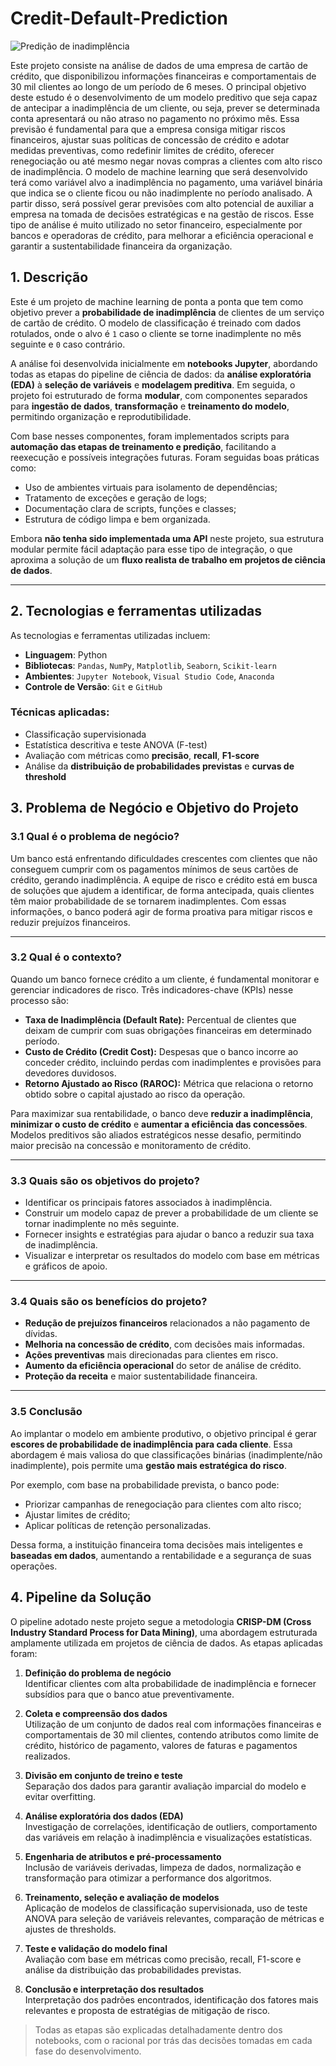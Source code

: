 # Credit-Default-Prediction
![Predição de inadimplência](images/Gemini_Generated_Image_ygd2wnygd2wnygd2.png)

Este projeto consiste na análise de dados de uma empresa de cartão de crédito, que disponibilizou informações financeiras e comportamentais de 30 mil clientes ao longo de um período de 6 meses.
O principal objetivo deste estudo é o desenvolvimento de um modelo preditivo que seja capaz de antecipar a inadimplência de um cliente, ou seja, prever se determinada conta apresentará ou não atraso no pagamento no próximo mês.
Essa previsão é fundamental para que a empresa consiga mitigar riscos financeiros, ajustar suas políticas de concessão de crédito e adotar medidas preventivas, como redefinir limites de crédito, oferecer renegociação ou até mesmo negar novas compras a clientes com alto risco de inadimplência.
O modelo de machine learning que será desenvolvido terá como variável alvo a inadimplência no pagamento, uma variável binária que indica se o cliente ficou ou não inadimplente no período analisado. A partir disso, será possível gerar previsões com alto potencial de auxiliar a empresa na tomada de decisões estratégicas e na gestão de riscos.
Esse tipo de análise é muito utilizado no setor financeiro, especialmente por bancos e operadoras de crédito, para melhorar a eficiência operacional e garantir a sustentabilidade financeira da organização.

## 1. Descrição

Este é um projeto de machine learning de ponta a ponta que tem como objetivo prever a **probabilidade de inadimplência** de clientes de um serviço de cartão de crédito. O modelo de classificação é treinado com dados rotulados, onde o alvo é `1` caso o cliente se torne inadimplente no mês seguinte e `0` caso contrário.

A análise foi desenvolvida inicialmente em **notebooks Jupyter**, abordando todas as etapas do pipeline de ciência de dados: da **análise exploratória (EDA)** à **seleção de variáveis** e **modelagem preditiva**. Em seguida, o projeto foi estruturado de forma **modular**, com componentes separados para **ingestão de dados**, **transformação** e **treinamento do modelo**, permitindo organização e reprodutibilidade.

Com base nesses componentes, foram implementados scripts para **automação das etapas de treinamento e predição**, facilitando a reexecução e possíveis integrações futuras. Foram seguidas boas práticas como:

- Uso de ambientes virtuais para isolamento de dependências;
- Tratamento de exceções e geração de logs;
- Documentação clara de scripts, funções e classes;
- Estrutura de código limpa e bem organizada.

Embora **não tenha sido implementada uma API** neste projeto, sua estrutura modular permite fácil adaptação para esse tipo de integração, o que aproxima a solução de um **fluxo realista de trabalho em projetos de ciência de dados**.

---

## 2. Tecnologias e ferramentas utilizadas

As tecnologias e ferramentas utilizadas incluem:

- **Linguagem**: Python  
- **Bibliotecas**: `Pandas`, `NumPy`, `Matplotlib`, `Seaborn`, `Scikit-learn`  
- **Ambientes**: `Jupyter Notebook`, `Visual Studio Code`, `Anaconda`  
- **Controle de Versão**: `Git` e `GitHub`  

### Técnicas aplicadas:
- Classificação supervisionada  
- Estatística descritiva e teste ANOVA (F-test)  
- Avaliação com métricas como **precisão**, **recall**, **F1-score**  
- Análise da **distribuição de probabilidades previstas** e **curvas de threshold**

## 3. Problema de Negócio e Objetivo do Projeto

### 3.1 Qual é o problema de negócio?

Um banco está enfrentando dificuldades crescentes com clientes que não conseguem cumprir com os pagamentos mínimos de seus cartões de crédito, gerando inadimplência. A equipe de risco e crédito está em busca de soluções que ajudem a identificar, de forma antecipada, quais clientes têm maior probabilidade de se tornarem inadimplentes. Com essas informações, o banco poderá agir de forma proativa para mitigar riscos e reduzir prejuízos financeiros.

---

### 3.2 Qual é o contexto?

Quando um banco fornece crédito a um cliente, é fundamental monitorar e gerenciar indicadores de risco. Três indicadores-chave (KPIs) nesse processo são:

- **Taxa de Inadimplência (Default Rate):** Percentual de clientes que deixam de cumprir com suas obrigações financeiras em determinado período.
- **Custo de Crédito (Credit Cost):** Despesas que o banco incorre ao conceder crédito, incluindo perdas com inadimplentes e provisões para devedores duvidosos.
- **Retorno Ajustado ao Risco (RAROC):** Métrica que relaciona o retorno obtido sobre o capital ajustado ao risco da operação.

Para maximizar sua rentabilidade, o banco deve **reduzir a inadimplência**, **minimizar o custo de crédito** e **aumentar a eficiência das concessões**. Modelos preditivos são aliados estratégicos nesse desafio, permitindo maior precisão na concessão e monitoramento de crédito.

---

### 3.3 Quais são os objetivos do projeto?

- Identificar os principais fatores associados à inadimplência.
- Construir um modelo capaz de prever a probabilidade de um cliente se tornar inadimplente no mês seguinte.
- Fornecer insights e estratégias para ajudar o banco a reduzir sua taxa de inadimplência.
- Visualizar e interpretar os resultados do modelo com base em métricas e gráficos de apoio.

---

### 3.4 Quais são os benefícios do projeto?

- **Redução de prejuízos financeiros** relacionados a não pagamento de dívidas.
- **Melhoria na concessão de crédito**, com decisões mais informadas.
- **Ações preventivas** mais direcionadas para clientes em risco.
- **Aumento da eficiência operacional** do setor de análise de crédito.
- **Proteção da receita** e maior sustentabilidade financeira.

---

### 3.5 Conclusão

Ao implantar o modelo em ambiente produtivo, o objetivo principal é gerar **escores de probabilidade de inadimplência para cada cliente**. Essa abordagem é mais valiosa do que classificações binárias (inadimplente/não inadimplente), pois permite uma **gestão mais estratégica do risco**.

Por exemplo, com base na probabilidade prevista, o banco pode:

- Priorizar campanhas de renegociação para clientes com alto risco;
- Ajustar limites de crédito;
- Aplicar políticas de retenção personalizadas.

Dessa forma, a instituição financeira toma decisões mais inteligentes e **baseadas em dados**, aumentando a rentabilidade e a segurança de suas operações.

## 4. Pipeline da Solução

O pipeline adotado neste projeto segue a metodologia **CRISP-DM (Cross Industry Standard Process for Data Mining)**, uma abordagem estruturada amplamente utilizada em projetos de ciência de dados. As etapas aplicadas foram:

1. **Definição do problema de negócio**  
   Identificar clientes com alta probabilidade de inadimplência e fornecer subsídios para que o banco atue preventivamente.

2. **Coleta e compreensão dos dados**  
   Utilização de um conjunto de dados real com informações financeiras e comportamentais de 30 mil clientes, contendo atributos como limite de crédito, histórico de pagamento, valores de faturas e pagamentos realizados.

3. **Divisão em conjunto de treino e teste**  
   Separação dos dados para garantir avaliação imparcial do modelo e evitar overfitting.

4. **Análise exploratória dos dados (EDA)**  
   Investigação de correlações, identificação de outliers, comportamento das variáveis em relação à inadimplência e visualizações estatísticas.

5. **Engenharia de atributos e pré-processamento**  
   Inclusão de variáveis derivadas, limpeza de dados, normalização e transformação para otimizar a performance dos algoritmos.

6. **Treinamento, seleção e avaliação de modelos**  
   Aplicação de modelos de classificação supervisionada, uso de teste ANOVA para seleção de variáveis relevantes, comparação de métricas e ajustes de thresholds.

7. **Teste e validação do modelo final**  
   Avaliação com base em métricas como precisão, recall, F1-score e análise da distribuição das probabilidades previstas.

8. **Conclusão e interpretação dos resultados**  
   Interpretação dos padrões encontrados, identificação dos fatores mais relevantes e proposta de estratégias de mitigação de risco.

> Todas as etapas são explicadas detalhadamente dentro dos notebooks, com o racional por trás das decisões tomadas em cada fase do desenvolvimento.
